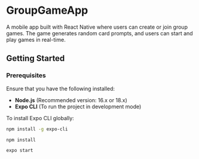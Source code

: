 # GroupGameApp

A mobile app built with React Native where users can create or join group games. The game generates random card prompts, and users can start and play games in real-time.

## Getting Started

### Prerequisites

Ensure that you have the following installed:

- **Node.js** (Recommended version: 16.x or 18.x)
- **Expo CLI** (To run the project in development mode)

To install Expo CLI globally:

```bash
npm install -g expo-cli

npm install

expo start
